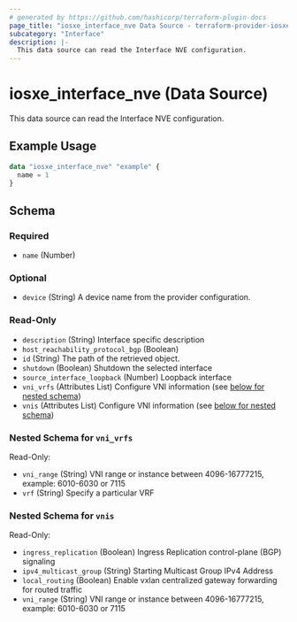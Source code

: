 ```yaml
---
# generated by https://github.com/hashicorp/terraform-plugin-docs
page_title: "iosxe_interface_nve Data Source - terraform-provider-iosxe"
subcategory: "Interface"
description: |-
  This data source can read the Interface NVE configuration.
---
```


# iosxe_interface_nve (Data Source)

This data source can read the Interface NVE configuration.

## Example Usage

```terraform
data "iosxe_interface_nve" "example" {
  name = 1
}
```

<!-- schema generated by tfplugindocs -->
## Schema

### Required

- `name` (Number)

### Optional

- `device` (String) A device name from the provider configuration.

### Read-Only

- `description` (String) Interface specific description
- `host_reachability_protocol_bgp` (Boolean)
- `id` (String) The path of the retrieved object.
- `shutdown` (Boolean) Shutdown the selected interface
- `source_interface_loopback` (Number) Loopback interface
- `vni_vrfs` (Attributes List) Configure VNI information (see [below for nested schema](#nestedatt--vni_vrfs))
- `vnis` (Attributes List) Configure VNI information (see [below for nested schema](#nestedatt--vnis))

<a id="nestedatt--vni_vrfs"></a>
### Nested Schema for `vni_vrfs`

Read-Only:

- `vni_range` (String) VNI range or instance between 4096-16777215, example: 6010-6030 or 7115
- `vrf` (String) Specify a particular VRF


<a id="nestedatt--vnis"></a>
### Nested Schema for `vnis`

Read-Only:

- `ingress_replication` (Boolean) Ingress Replication control-plane (BGP) signaling
- `ipv4_multicast_group` (String) Starting Multicast Group IPv4 Address
- `local_routing` (Boolean) Enable vxlan centralized gateway forwarding for routed traffic
- `vni_range` (String) VNI range or instance between 4096-16777215, example: 6010-6030 or 7115
